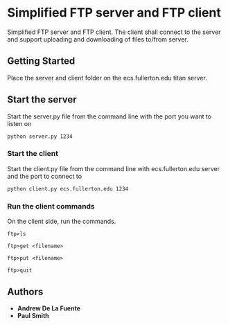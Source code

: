 # Simplified FTP server and FTP client

Simplified FTP server and FTP client. The client shall
connect to the server and support uploading and downloading of files to/from server.

## Getting Started

Place the server and client folder on the ecs.fullerton.edu titan server.


## Start the server

Start the server.py file from the command line with the port you want to listen on

```
python server.py 1234
```

### Start the client

Start the client.py file from the command line with ecs.fullerton.edu server and the port to connect to

```
python client.py ecs.fullerton.edu 1234
```

### Run the client commands

On the client side, run the commands.

```
ftp>ls

ftp>get <filename>

ftp>put <filename>

ftp>quit
```


## Authors

* **Andrew De La Fuente**
* **Paul Smith**
